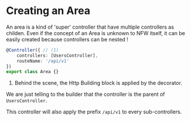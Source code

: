 # Creating an Area

An area is a kind of 'super' controller that have multiple controllers as childen.
Even if the concept of an Area is unknown to NFW itself, it can be easily created because controllers can be nested !

```ts 
@Controller({ // (1)
    controllers: [UsersController],
    routeName: '/api/v1'
})
export class Area {}
```

1. Behind the scene, the Http Building block is applied by the decorator.

We are just telling to the builder that the controller is the parent of `UsersController`.

This controller will also apply the prefix `/api/v1` to every sub-controllers.

